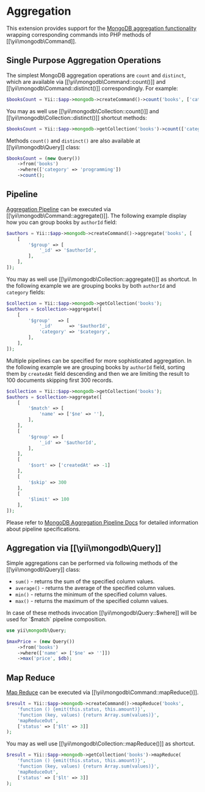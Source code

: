Aggregation
===========

This extension provides support for the [MongoDB aggregation functionality](https://docs.mongodb.com/manual/aggregation/) wrapping corresponding commands into PHP methods of [[\yii\mongodb\Command]].


Single Purpose Aggregation Operations
-------------------------------------

The simplest MongoDB aggregation operations are `count` and `distinct`, which are available via [[\yii\mongodb\Command::count()]]
and [[\yii\mongodb\Command::distinct()]] correspondingly. For example:

```php
$booksCount = Yii::$app->mongodb->createCommand()->count('books', ['category' => 'programming']);
```

You may as well use [[\yii\mongodb\Collection::count()]] and [[\yii\mongodb\Collection::distinct()]] shortcut methods:

```php
$booksCount = Yii::$app->mongodb->getCollection('books')->count(['category' => 'programming']);
```

Methods `count()` and `distinct()` are also available at [[\yii\mongodb\Query]] class:

```php
$booksCount = (new Query())
    ->from('books')
    ->where(['category' => 'programming'])
    ->count();
```


Pipeline
--------

[Aggregation Pipeline](https://docs.mongodb.com/manual/core/aggregation-pipeline/) can be executed via [[\yii\mongodb\Command::aggregate()]].
The following example display how you can group books by `authorId` field:

```php
$authors = Yii::$app->mongodb->createCommand()->aggregate('books', [
    [
        '$group' => [
            '_id' => '$authorId',
        ],
    ],
]);
```

You may as well use [[\yii\mongodb\Collection::aggregate()]] as shortcut.
In the following example we are grouping books by both `authorId` and `category` fields:

```php
$collection = Yii::$app->mongodb->getCollection('books');
$authors = $collection->aggregate([
    [
        '$group'   => [
            '_id'      => '$authorId',
            'category' => '$category',
        ],
    ],
]);
```

Multiple pipelines can be specified for more sophisticated aggregation.
In the following example we are grouping books by `authorId` field, sorting them by `createdAt` field descending
and then we are limiting the result to 100 documents skipping first 300 records.

```php
$collection = Yii::$app->mongodb->getCollection('books');
$authors = $collection->aggregate([
    [
        '$match' => [
            'name' => ['$ne' => ''],
        ],
    ],
    [
        '$group' => [
            '_id' => '$authorId',
        ],
    ],
    [
        '$sort' => ['createdAt' => -1]
    ],
    [
        '$skip' => 300
    ],
    [
        '$limit' => 100
    ],
]);
```

Please refer to [MongoDB Aggregation Pipeline Docs](https://docs.mongodb.com/manual/core/aggregation-pipeline/) for detailed information
about pipeline specifications.


## Aggregation via [[\yii\mongodb\Query]]

Simple aggregations can be performed via following methods of the [[\yii\mongodb\Query]] class:

 - `sum()` - returns the sum of the specified column values.
 - `average()` - returns the average of the specified column values.
 - `min()` - returns the minimum of the specified column values.
 - `max()` - returns the maximum of the specified column values.

In case of these methods invocation [[\yii\mongodb\Query::$where]] will be used for `$match` pipeline composition.

```php
use yii\mongodb\Query;

$maxPrice = (new Query())
    ->from('books')
    ->where(['name' => ['$ne' => '']])
    ->max('price', $db);
```


Map Reduce
----------

[Map Reduce](https://docs.mongodb.com/manual/core/map-reduce/) can be executed via [[\yii\mongodb\Command::mapReduce()]].

```php
$result = Yii::$app->mongodb->createCommand()->mapReduce('books',
    'function () {emit(this.status, this.amount)}',
    'function (key, values) {return Array.sum(values)}',
    'mapReduceOut',
    ['status' => ['$lt' => 3]]
);
```

You may as well use [[\yii\mongodb\Collection::mapReduce()]] as shortcut.

```php
$result = Yii::$app->mongodb->getCollection('books')->mapReduce(
    'function () {emit(this.status, this.amount)}',
    'function (key, values) {return Array.sum(values)}',
    'mapReduceOut',
    ['status' => ['$lt' => 3]]
);
```

